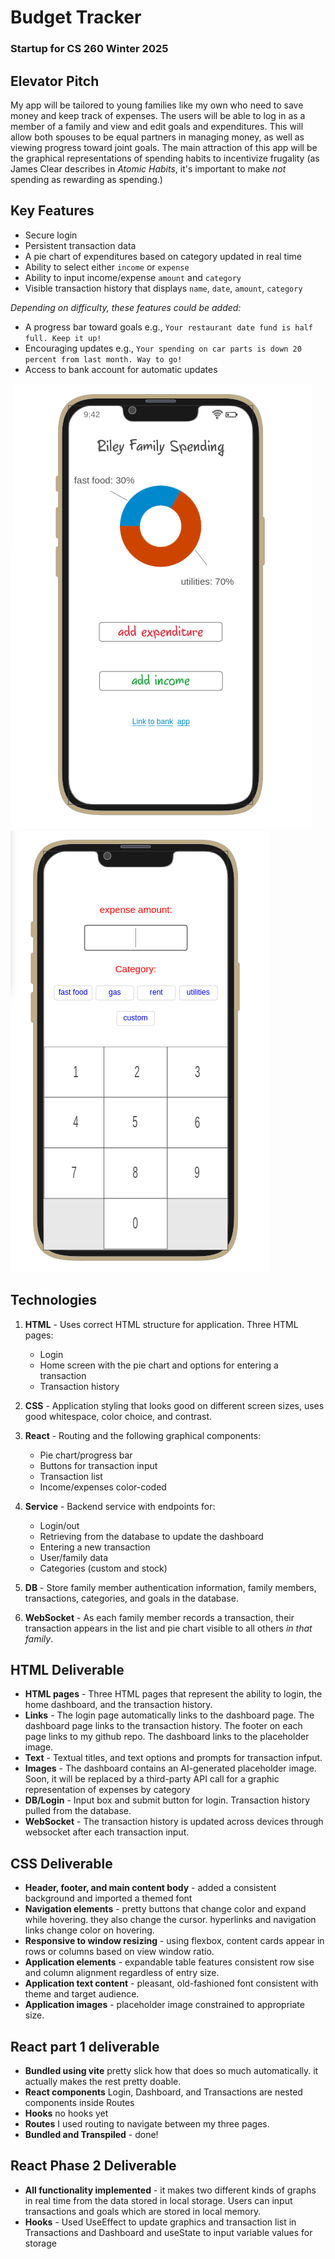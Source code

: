 # Budget Tracker
### Startup for CS 260 Winter 2025

## Elevator Pitch
My app will be tailored to young families like my own who need to save money and keep track of expenses. The users will be able to log in as a member of a family and view and edit goals and expenditures. This will allow both spouses to be equal partners in managing money, as well as viewing progress toward joint goals. The main attraction of this app will be the graphical representations of spending habits to incentivize frugality (as James Clear describes in _Atomic Habits_, it's important to make _not_ spending as rewarding as spending.)

## Key Features
* Secure login 
* Persistent transaction data
* A pie chart of expenditures based on category updated in real time
* Ability to select either `income` or `expense`
* Ability to input income/expense `amount` and `category`
* Visible transaction history that displays `name`, `date`, `amount`, `category` 

_Depending on difficulty, these features could be added:_
  * A progress bar toward goals e.g., `Your restaurant date fund is half full. Keep it up!`
  * Encouraging updates e.g., `Your spending on car parts is down 20 percent from last month. Way to go!`
  * Access to bank account for automatic updates

  ![Dashboard](images/dash.png)
  ![expense entry](images/entry.png)

## Technologies
1. **HTML** - Uses correct HTML structure for application. Three HTML pages:
   * Login
   * Home screen with the pie chart and options for entering a transaction
   * Transaction history
2. **CSS** - Application styling that looks good on different screen sizes, uses good whitespace, color choice, and contrast.
3. **React** - Routing and the following graphical components:
   * Pie chart/progress bar
   * Buttons for transaction input
   * Transaction list
   * Income/expenses color-coded
4. **Service** - Backend service with endpoints for:
   * Login/out
   * Retrieving from the database to update the dashboard
   * Entering a new transaction
   * User/family data
   * Categories (custom and stock)
   
5. **DB** - Store family member authentication information, family members, transactions, categories, and goals in the database.

6. **WebSocket** - As each family member records a transaction, their transaction appears in the list and pie chart visible to all others _in that family_.

## HTML Deliverable
* **HTML pages** - Three HTML pages that represent the ability to login, the home dashboard, and the transaction history.
* **Links** - The login page automatically links to the dashboard page. The dashboard page links to the transaction history. The footer on each page links to my github repo. The dashboard links to the placeholder image.
* **Text** - Textual titles, and text options and prompts for transaction infput.
* **Images** - The dashboard contains an AI-generated placeholder image. Soon, it will be replaced by a third-party API call for a graphic representation of expenses by category
* **DB/Login** - Input box and submit button for login. Transaction history pulled from the database.
* **WebSocket** - The transaction history is updated across devices through websocket after each transaction input.

## CSS Deliverable
* **Header, footer, and main content body** - added a  consistent background and imported a themed font
* **Navigation elements** - pretty buttons that change color and expand while hovering. they also change the cursor. hyperlinks and navigation links change color on hovering.
* **Responsive to window resizing** - using flexbox, content cards appear in rows or columns based on view window ratio.
* **Application elements** - expandable table features consistent row sise and column alignment regardless of entry size.
* **Application text content** - pleasant, old-fashioned font consistent with theme and target audience.
* **Application images** - placeholder image constrained to appropriate size.

## React part 1 deliverable
* **Bundled using vite** pretty slick how that does so much automatically. it actually makes the rest pretty doable.
* **React components** Login, Dashboard, and Transactions are nested components inside Routes
* **Hooks** no hooks yet
* **Routes** I used routing to navigate between my three pages.
* **Bundled and Transpiled** - done!

## React Phase 2 Deliverable

* **All functionality implemented** - it makes two different kinds of graphs in real time from the data stored in local storage. Users can input transactions and goals which are stored in local memory.
* **Hooks** - Used UseEffect to update graphics and transaction list in Transactions and Dashboard and useState to input variable values for storage